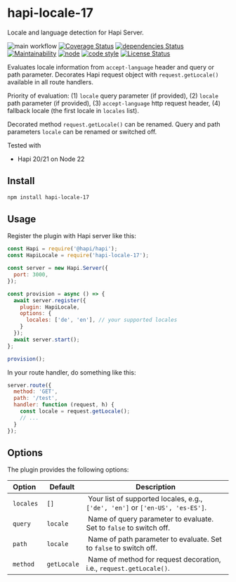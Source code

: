 # hapi-locale-17

Locale and language detection for Hapi Server.

![main workflow](https://github.com/funny-bytes/hapi-locale-17/actions/workflows/main.yml/badge.svg)
[![Coverage Status](https://coveralls.io/repos/github/funny-bytes/hapi-locale-17/badge.svg)](https://coveralls.io/github/funny-bytes/hapi-locale-17)
[![dependencies Status](https://david-dm.org/funny-bytes/hapi-locale-17/status.svg)](https://david-dm.org/funny-bytes/hapi-locale-17)
[![Maintainability](https://api.codeclimate.com/v1/badges/2b21f79b2657870c146f/maintainability)](https://codeclimate.com/github/funny-bytes/hapi-locale-17/maintainability)
[![node](https://img.shields.io/node/v/hapi-locale-17.svg)]()
[![code style](https://img.shields.io/badge/code_style-airbnb-brightgreen.svg)](https://github.com/airbnb/javascript)
[![License Status](http://img.shields.io/npm/l/hapi-locale-17.svg)]()

Evaluates locale information from `accept-language` header and query or path parameter.
Decorates Hapi request object with `request.getLocale()` available in all route handlers.

Priority of evaluation:
(1) `locale` query parameter (if provided),
(2) `locale` path parameter (if provided),
(3) `accept-language` http request header,
(4) fallback locale (the first locale in `locales` list).

Decorated method `request.getLocale()` can be renamed.
Query and path parameters `locale` can be renamed or switched off.

Tested with

* Hapi 20/21 on Node 22

## Install

```bash
npm install hapi-locale-17
```

## Usage

Register the plugin with Hapi server like this:

```js
const Hapi = require('@hapi/hapi');
const HapiLocale = require('hapi-locale-17');

const server = new Hapi.Server({
  port: 3000,
});

const provision = async () => {
  await server.register({
    plugin: HapiLocale,
    options: {
      locales: ['de', 'en'], // your supported locales
    }
  });
  await server.start();
};

provision();
```

In your route handler, do something like this:

```js
server.route({
  method: 'GET',
  path: '/test',
  handler: function (request, h) {
    const locale = request.getLocale();
    // ...
  }
});
```

## Options

The plugin provides the following options:

| Option    | Default     | Description |
|-----------|-------------|-------------|
| `locales` | `[]`        | Your list of supported locales, e.g., `['de', 'en']` or `['en-US', 'es-ES']`. |
| `query`   | `locale`    | Name of query parameter to evaluate. Set to `false` to switch off. |
| `path`    | `locale`    | Name of path parameter to evaluate. Set to `false` to switch off. |
| `method`  | `getLocale` | Name of method for request decoration, i.e., `request.getLocale()`. |
